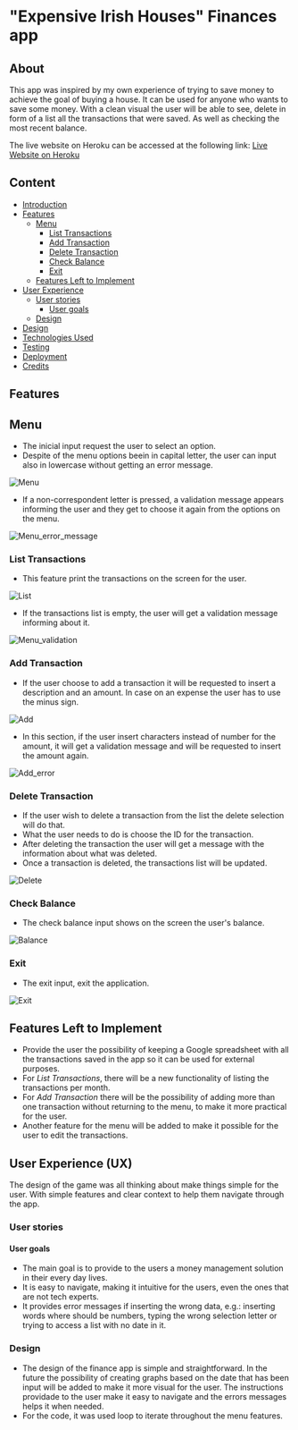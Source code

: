 # "Expensive Irish Houses" Finances app

## About
This app was inspired by my own experience of trying to save money to achieve the goal of buying a house. It can be used for anyone who wants to save some money.
With a clean visual the user will be able to see, delete in form of a list all the transactions that were saved. As well as checking the most recent balance.

The live website on Heroku can be accessed at the following link: [Live Website on Heroku](https://expensive-irish-houses.herokuapp.com/)

## Content
* [Introduction](#expensive-irish-houses-finances-app)
* [Features](#features)
    * [Menu](#menu)
        * [List Transactions](#list-transactions)
        * [Add Transaction](#add-transaction)
        * [Delete Transaction](#delete-transaction)
        * [Check Balance](#check-balance)
        * [Exit](#exit)
    * [Features Left to Implement](features-left-to-implement)
* [User Experience](#user-experience)
    * [User stories](#user-stories)
        * [User goals](#user-goals)
    * [Design](#design)
* [Design](#design)
* [Technologies Used](#technologies-used)   
* [Testing](#testing)
* [Deployment](#deployment)
* [Credits](#credits)

## Features
## Menu
* The inicial input request the user to select an option.
* Despite of the menu options beein in capital letter, the user can input also in lowercase without getting an error message.

![Menu](./assets/images/menu_eih.JPG)

* If a non-correspondent letter is pressed, a validation message appears informing the user and they get to choose it again from the options on the menu.

![Menu_error_message](./assets/images/menu_error_eih.JPG)

### **List Transactions**
* This feature print the transactions on the screen for the user.

![List](./assets/images/list_eih.JPG)

* If the transactions list is empty, the user will get a validation message informing about it.

![Menu_validation](./assets/images/menu_validation_eih.JPG)

### **Add Transaction**
* If the user choose to add a transaction it will be requested to insert a description and an amount. In case on an expense the user has to use the minus sign.

![Add](./assets/images/add_eih.JPG)

* In this section, if the user insert characters instead of number for the amount, it will get a validation message and will be requested to insert the amount again.

![Add_error](./assets/images/add_error_eih.JPG)

### **Delete Transaction**
* If the user wish to delete a transaction from the list the delete selection will do that. 
* What the user needs to do is choose the ID for the transaction. 
* After deleting the transaction the user will get a message with the information about what was deleted.
* Once a transaction is deleted, the transactions list will be updated.

![Delete](./assets/images/delete_eih.JPG)

### **Check Balance**
* The check balance input shows on the screen the user's balance.

![Balance](./assets/images/balance_eih.JPG)

### **Exit**
* The exit input, exit the application.

![Exit](./assets/images/exit_eih.JPG)

## Features Left to Implement
* Provide the user the possibility of keeping a Google spreadsheet with all the transactions saved in the app so it can be used for external purposes.
* For *List Transactions*, there will be a new functionality of listing the transactions per month.
* For *Add Transaction* there will be the possibility of adding more than one transaction without returning to the menu, to make it more practical for the user.
* Another feature for the menu will be added to make it possible for the user to edit the transactions.

## User Experience (UX)
The design of the game was all thinking about make things simple for the user. With simple features and clear context to help them navigate through the app.

### User stories
#### User goals
* The main goal is to provide to the users a money management solution in their every day lives.
* It is easy to navigate, making it intuitive for the users, even the ones that are not tech experts.
* It provides error messages if inserting the wrong data, e.g.: inserting words where should be numbers, typing the wrong selection letter or trying to access a list with no date in it.

### Design
* The design of the finance app is simple and straightforward. In the future the possibility of creating graphs based on the date that has been input will be added to make it more visual for the user. The instructions providade to the user make it easy to navigate and the errors messages helps it when needed.
* For the code, it was used loop to iterate throughout the menu features.


